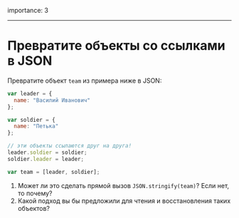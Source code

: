 importance: 3

---

# Превратите объекты со ссылками в JSON

Превратите объект `team` из примера ниже в JSON:

```js
var leader = {
  name: "Василий Иванович"
};

var soldier = {
  name: "Петька"
};

// эти объекты ссылаются друг на друга!
leader.soldier = soldier;
soldier.leader = leader;

var team = [leader, soldier];
```

1. Может ли это сделать прямой вызов `JSON.stringify(team)`? Если нет, то почему?
2. Какой подход вы бы предложили для чтения и восстановления таких объектов?
